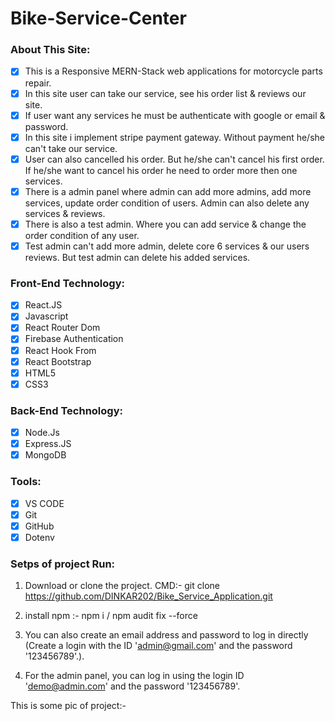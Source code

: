 # Bike-Service-Center

### About This Site:

- [x] This is a Responsive MERN-Stack web applications for motorcycle parts repair.
- [x] In this site user can take our service, see his order list & reviews our site.
- [x] If user want any services he must be authenticate with google or email & password.
- [x] In this site i implement stripe payment gateway. Without payment he/she can't take our service.
- [x] User can also cancelled his order. But he/she can't cancel his first order. If he/she want to cancel his order he need to order more then one services.
- [x] There is a admin panel where admin can add more admins, add more services, update order condition of users. Admin can also delete any services & reviews.
- [x] There is also a test admin. Where you can add service & change the order condition of any user.
- [x] Test admin can't add more admin, delete core 6 services & our users reviews. But test admin can delete his added services.

### Front-End Technology:

- [x] React.JS
- [x] Javascript
- [x] React Router Dom
- [x] Firebase Authentication
- [x] React Hook From
- [x] React Bootstrap
- [x] HTML5
- [x] CSS3
      
### Back-End Technology:

- [x] Node.Js
- [x] Express.JS
- [x] MongoDB

### Tools:

- [x] VS CODE
- [x] Git
- [x] GitHub
- [x] Dotenv

### Setps of project Run:
1. Download or clone the project.
   CMD:- git clone https://github.com/DINKAR202/Bike_Service_Application.git
   
2. install npm :- npm i / npm audit fix --force
   
3. You can also create an email address and password to log in directly (Create a login with the ID 'admin@gmail.com' and the password '123456789'.).

4. For the admin panel, you can log in using the login ID 'demo@admin.com' and the password '123456789'.

This is some pic of project:-
